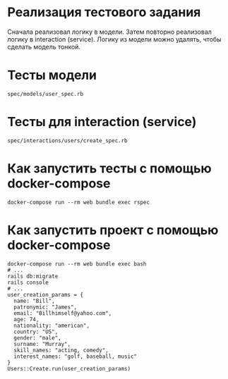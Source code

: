 # Реализация тестового задания

Сначала реализовал логику в модели. Затем повторно реализовал логику в interaction (service). Логику из модели можно удалять, чтобы сделать модель тонкой.

# Тесты модели
```
spec/models/user_spec.rb
```

# Тесты для interaction (service)
```
spec/interactions/users/create_spec.rb
```

# Как запустить тесты с помощью docker-compose
```
docker-compose run --rm web bundle exec rspec
```

# Как запустить проект с помощью docker-compose
```
docker-compose run --rm web bundle exec bash
# ...
rails db:migrate
rails console
# ...
user_creation_params = {
  name: "Bill",
  patronymic: "James",
  email: "Billhimself@yahoo.com",
  age: 74,
  nationality: "american",
  country: "US",
  gender: "male",
  surname: "Murray",
  skill_names: "acting, comedy",
  interest_names: "golf, baseball, music"
}
Users::Create.run(user_creation_params)
```
